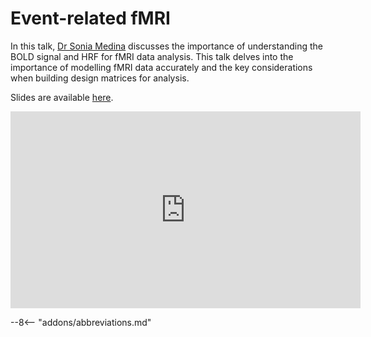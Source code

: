 # Event-related fMRI

In this talk, [Dr Sonia Medina](https://medicine.exeter.ac.uk/clinical-biomedical/people/profile/index.php?web_id=Sonia_Medina) discusses the importance of understanding the BOLD signal and HRF for fMRI data analysis. This talk delves into the importance of modelling fMRI data accurately and the key considerations when building design matrices for analysis.

Slides are available [here](https://www.fil.ion.ucl.ac.uk/spm/course/slides23-oct/08_Event_Related_fMRI.pdf).

<iframe width="560" height="315" src="https://www.youtube.com/embed/hpyh0JSMKxM?si=883tIMmogpq33mVf" title="YouTube video player" frameborder="0" allow="accelerometer; autoplay; clipboard-write; encrypted-media; gyroscope; picture-in-picture; web-share" allowfullscreen></iframe>

--8<-- "addons/abbreviations.md"